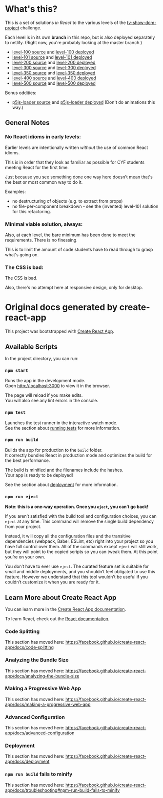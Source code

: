 # What's this?

This is a set of solutions _in React_ to the various levels of the [tv-show-dom-project](https://github.com/CodeYourFuture/syllabus/tree/master/js-core-3/tv-show-dom-project) challenge.

Each level is in its own **branch** in this repo, but is also deployed separately to netlify. (Right now, you're probably looking at the master branch.)

- [level-100 source](https://github.com/nbogie/tvmaze-project-react-solutions/tree/level-100) and [level-100 deployed](https://cyf-tv-level-100-react-solution.netlify.app/)
- [level-101 source](https://github.com/nbogie/tvmaze-project-react-solutions/tree/level-101) and [level-101 deployed](https://cyf-tv-level-101-react-solution.netlify.app/)
- [level-200 source](https://github.com/nbogie/tvmaze-project-react-solutions/tree/level-200) and [level-200 deployed](https://cyf-tv-level-200-react-solution.netlify.app/)
- [level-300 source](https://github.com/nbogie/tvmaze-project-react-solutions/tree/level-300) and [level-300 deployed](https://cyf-tv-level-300-react-solution.netlify.app/)
- [level-350 source](https://github.com/nbogie/tvmaze-project-react-solutions/tree/level-350) and [level-350 deployed](https://cyf-tv-level-350-react-solution.netlify.app/)
- [level-400 source](https://github.com/nbogie/tvmaze-project-react-solutions/tree/level-400) and [level-400 deployed](https://cyf-tv-level-400-react-solution.netlify.app/)
- [level-500 source](https://github.com/nbogie/tvmaze-project-react-solutions/tree/level-500) and [level-500 deployed](https://cyf-tv-level-500-react-solution.netlify.app/)

Bonus oddities:

- [p5js-loader source](https://github.com/nbogie/tvmaze-project-react-solutions/tree/p5js-loader) and [p5js-loader deployed](https://cyf-tv-p5js-loader-react-solution.netlify.app/) (Don't do animations this way.)

## General Notes

### No React idioms in early levels:

Earlier levels are intentionally written _without_ the use of common React idioms.

This is in order that they look as familiar as possible for CYF students meeting React for the first time.

Just because you see something done one way here doesn't mean that's the best or most common way to do it.

Examples:

- no destructuring of objects (e.g. to extract from props)
- no file-per-component breakdown - see the (invented) level-101 solution for this refactoring.

### Minimal viable solution, always:

Also, at each level, the bare minimum has been done to meet the requirements. There is no finessing.

This is to limit the amount of code students have to read through to grasp what's going on.

### The CSS is bad:

The CSS is bad.

Also, there's no attempt here at responsive design, only for desktop.

# Original docs generated by create-react-app

This project was bootstrapped with [Create React App](https://github.com/facebook/create-react-app).

## Available Scripts

In the project directory, you can run:

### `npm start`

Runs the app in the development mode.<br />
Open [http://localhost:3000](http://localhost:3000) to view it in the browser.

The page will reload if you make edits.<br />
You will also see any lint errors in the console.

### `npm test`

Launches the test runner in the interactive watch mode.<br />
See the section about [running tests](https://facebook.github.io/create-react-app/docs/running-tests) for more information.

### `npm run build`

Builds the app for production to the `build` folder.<br />
It correctly bundles React in production mode and optimizes the build for the best performance.

The build is minified and the filenames include the hashes.<br />
Your app is ready to be deployed!

See the section about [deployment](https://facebook.github.io/create-react-app/docs/deployment) for more information.

### `npm run eject`

**Note: this is a one-way operation. Once you `eject`, you can’t go back!**

If you aren’t satisfied with the build tool and configuration choices, you can `eject` at any time. This command will remove the single build dependency from your project.

Instead, it will copy all the configuration files and the transitive dependencies (webpack, Babel, ESLint, etc) right into your project so you have full control over them. All of the commands except `eject` will still work, but they will point to the copied scripts so you can tweak them. At this point you’re on your own.

You don’t have to ever use `eject`. The curated feature set is suitable for small and middle deployments, and you shouldn’t feel obligated to use this feature. However we understand that this tool wouldn’t be useful if you couldn’t customize it when you are ready for it.

## Learn More about Create React App

You can learn more in the [Create React App documentation](https://facebook.github.io/create-react-app/docs/getting-started).

To learn React, check out the [React documentation](https://reactjs.org/).

### Code Splitting

This section has moved here: https://facebook.github.io/create-react-app/docs/code-splitting

### Analyzing the Bundle Size

This section has moved here: https://facebook.github.io/create-react-app/docs/analyzing-the-bundle-size

### Making a Progressive Web App

This section has moved here: https://facebook.github.io/create-react-app/docs/making-a-progressive-web-app

### Advanced Configuration

This section has moved here: https://facebook.github.io/create-react-app/docs/advanced-configuration

### Deployment

This section has moved here: https://facebook.github.io/create-react-app/docs/deployment

### `npm run build` fails to minify

This section has moved here: https://facebook.github.io/create-react-app/docs/troubleshooting#npm-run-build-fails-to-minify

